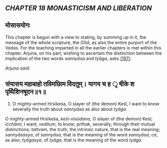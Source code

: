 ## *CHAPTER 18 MONASTICISM AND LIBERATION*

## मोसासयोगः

This chapter is begun with a view to stating, by summing up in it, the message of the whole scripture, the *Gītā*, as also the entire purport of the Vedas. For the teaching imparted in all the earlier chapters is met within this chapter. Arjuna, on his part, wishing to ascertain the distinction between the implication of the two words *sannyāsa* and *tyāga*, asks [\(197\)](#page--1-0):

*Arjuna said:*

## संयासय महाबाहो तविमछािम वेिदतुम्। यागय च ह ृ षीके श पृथेिशिनषूदन॥१॥

1. O mighty-armed Hrsīkeśa, O slayer of (the demon) Keśī, I want to know severally the truth about *sannyāsa* as also about *tyāga*.

O mighty-armed Hrsīkeśa, *keśi-nisūdana*, O slayer of (the demon) Kesī; *icchāmi*, I want; *veditum*, to know; *prthak*, severally, through their mutual distinctions; *tattvam*, the truth, the intrinsic nature, that is the real meaning; *sannyāsasya*, of *sannyāsa*, that is the meaning of the word *sannyāsa*; *ca*, as also; *tyāgasya*, of *tyāga*, that is the meaning of the word *tyāga*.